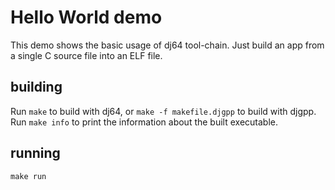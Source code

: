 # Hello World demo

This demo shows the basic usage of dj64 tool-chain.
Just build an app from a single C source file into an ELF file.

## building

Run `make` to build with dj64, or `make -f makefile.djgpp` to build
with djgpp. Run `make info` to print the information about the built
executable.

## running

`make run`
